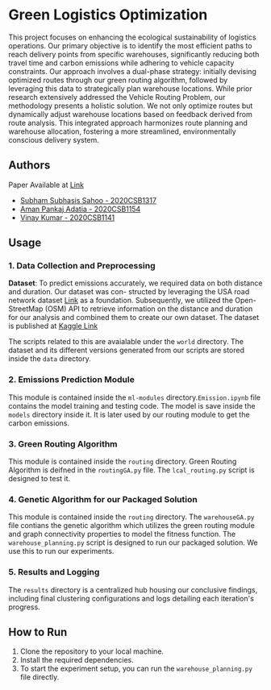 # Green Logistics Optimization


This project focuses on enhancing the ecological sustainability of logistics operations. Our primary objective is to identify the most efficient paths to reach delivery points from specific warehouses, significantly reducing both travel time and carbon emissions while adhering to vehicle capacity constraints. Our approach involves a dual-phase strategy: initially devising optimized routes through our green routing algorithm, followed by leveraging this data to strategically plan warehouse locations. While prior research extensively addressed the Vehicle Routing Problem, our methodology presents a holistic solution. We not only optimize routes but dynamically adjust warehouse locations based on feedback derived from route analysis. This integrated approach harmonizes route planning and warehouse allocation, fostering a more streamlined, environmentally conscious delivery system.

## Authors

Paper Available at [Link](https://drive.google.com/file/d/1omr9UL-Z4-8LTENHKA-orQcDTRKO2V-l/view?usp=sharing)

- [Subham Subhasis Sahoo - 2020CSB1317 ](https://www.linkedin.com/in/subham-subhasis-sahoo-6456871bb/)
- [Aman Pankaj Adatia - 2020CSB1154 ](https://www.linkedin.com/in/aman-adatia-b49103146/)
- [Vinay Kumar - 2020CSB1141 ](https://www.linkedin.com/in/kvinay07/)

## Usage

### 1. Data Collection and Preprocessing

**Dataset**: To predict emissions accurately, we required data on
both distance and duration. Our dataset was con-
structed by leveraging the USA road network dataset [Link](https://www.diag.uniroma1.it/challenge9/download.shtml)
as a foundation. Subsequently, we utilized the Open-
StreetMap (OSM) API to retrieve information on the
distance and duration for our analysis and combined them to create our own dataset. The dataset is published at [Kaggle Link](https://www.kaggle.com/datasets/subham200271/usa-road-dataset-distance-and-duration/data) 

The scripts related to this are avaialable under the `world` directory. The dataset and its different versions generated from our scripts are stored inside the `data` directory.

### 2. Emissions Prediction Module

This module is contained inside the `ml-modules` directory.`Emission.ipynb` file contains the model training and testing code. The model is save inside the `models` directory inside it. It is later used by our routing module to get the carbon emissions.


### 3. Green Routing Algorithm

This module is contained inside the `routing` directory. Green Routing Algorithm is deifned in the `routingGA.py` file. The `lcal_routing.py` script is designed to test it. 

### 4. Genetic Algorithm for our Packaged Solution

This module is contained inside the `routing` directory. The `warehouseGA.py` file contians the genetic algorithm which utilizes the green routing module and graph connectivity properties to model the fitness function. The `warehouse_planning.py` script is designed to run our packaged solution. We use this to run our experiments. 

### 5. Results and Logging

The `results` directory is a centralized hub housing our conclusive findings, including final clustering configurations and logs detailing each iteration's progress. 

## How to Run

1. Clone the repository to your local machine.
2. Install the required dependencies.
3. To start the experiment setup, you can run the `warehouse_planning.py` file directly.


